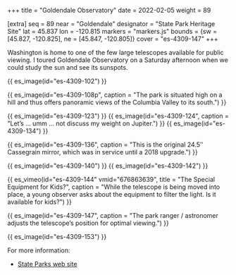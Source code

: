 +++
title = "Goldendale Observatory"
date = 2022-02-05
weight = 89

[extra]
seq = 89
near = "Goldendale"
designator = "State Park Heritage Site"
lat = 45.837
lon = -120.815
markers = "markers.js"
bounds = {sw = [45.827, -120.825], ne = [45.847, -120.805]}
cover = "es-4309-147"
+++

Washington is home to one of the few large telescopes available for public viewing. I toured Goldendale Observatory on a Saturday afternoon when we could study the sun and see its sunspots.

<!-- more -->

{{ es_image(id="es-4309-102") }}

{{ es_image(id="es-4309-108p", caption = "The park is situated high on a hill and thus offers panoramic views of the Columbia Valley to its south.") }}

{{ es_image(id="es-4309-123") }}
{{ es_image(id="es-4309-124", caption = "Let’s … umm … not discuss my weight on Jupiter.") }}
{{ es_image(id="es-4309-134") }}

{{ es_image(id="es-4309-136", caption = "This is the original 24.5ʺ Cassegrain mirror, which was in service until a 2018 upgrade.") }}

{{ es_image(id="es-4309-140") }}
{{ es_image(id="es-4309-142") }}

{{ es_vimeo(id="es-4309-144" vmid="676863639", title = "The Special Equipment for Kids?", caption = "While the telescope is being moved into place, a young observer asks about the equipment to filter the light. Is it available for kids?") }}

{{ es_image(id="es-4309-147", caption = "The park ranger / astronomer adjusts the telescope’s position for optimal viewing.") }}

{{ es_image(id="es-4309-153") }}

For more information:

* [State Parks web site](https://www.parks.wa.gov/512/Goldendale-Observatory)
